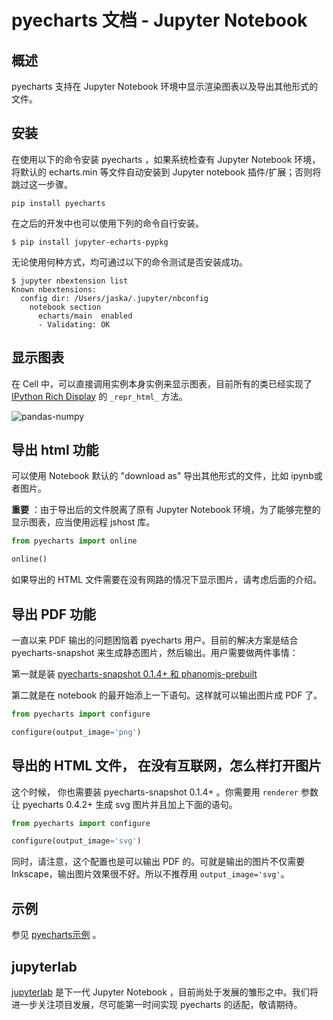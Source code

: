 # pyecharts 文档 - Jupyter Notebook

## 概述

pyecharts 支持在 Jupyter Notebook 环境中显示渲染图表以及导出其他形式的文件。

## 安装

在使用以下的命令安装 pyecharts ，如果系统检查有 Jupyter Notebook 环境，将默认的 echarts.min 等文件自动安装到  Jupyter notebook 插件/扩展；否则将跳过这一步骤。

```shell
pip install pyecharts
```

在之后的开发中也可以使用下列的命令自行安装。

```shell
$ pip install jupyter-echarts-pypkg
```

无论使用何种方式，均可通过以下的命令测试是否安装成功。

```shell
$ jupyter nbextension list
Known nbextensions:
  config dir: /Users/jaska/.jupyter/nbconfig
    notebook section
      echarts/main  enabled 
      - Validating: OK
```

## 显示图表

在 Cell 中，可以直接调用实例本身实例来显示图表，目前所有的类已经实现了  [IPython Rich Display](http://ipython.readthedocs.io/en/stable/config/integrating.html#rich-display) 的 `_repr_html_` 方法。

![pandas-numpy](https://user-images.githubusercontent.com/19553554/35104252-3e36cee2-fca3-11e7-8e43-09bbe8dbbd1e.png)

## 导出 html 功能

可以使用 Notebook 默认的 "download as" 导出其他形式的文件，比如 ipynb或者图片。

**重要** ：由于导出后的文件脱离了原有 Jupyter Notebook 环境，为了能够完整的显示图表，应当使用远程 jshost 库。

```python
from pyecharts import online

online()
```

如果导出的 HTML 文件需要在没有网路的情况下显示图片，请考虑后面的介绍。

## 导出 PDF 功能

一直以来 PDF 输出的问题困恼着 pyecharts 用户。目前的解决方案是结合 pyecharts-snapshot 来生成静态图片，然后输出。用户需要做两件事情：

第一就是装 [pyecharts-snapshot 0.1.4+ 和 phanomjs-prebuilt](https://github.com/pyecharts/pyecharts-snapshot#installation)

第二就是在 notebook 的最开始添上一下语句。这样就可以输出图片成 PDF 了。

```python
from pyecharts import configure

configure(output_image='png')
```

## 导出的 HTML 文件， 在没有互联网，怎么样打开图片

这个时候， 你也需要装 pyecharts-snapshot 0.1.4+ 。你需要用 `renderer` 参数让 pyecharts 0.4.2+ 生成 svg 图片并且加上下面的语句。

```python
from pyecharts import configure

configure(output_image='svg')
```

同时，请注意，这个配置也是可以输出 PDF 的。可就是输出的图片不仅需要 Inkscape，输出图片效果很不好。所以不推荐用 `output_image='svg'`。

## 示例

参见 [pyecharts示例](https://github.com/pyecharts/pyecharts-users-cases) 。

## jupyterlab

[jupyterlab](https://github.com/jupyterlab/jupyterlab) 是下一代 Jupyter Notebook ，目前尚处于发展的雏形之中。我们将进一步关注项目发展，尽可能第一时间实现 pyecharts 的适配，敬请期待。


